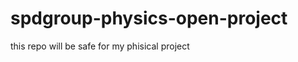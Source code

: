 spdgroup-physics-open-project
=============================

this repo will be safe for my phisical project

